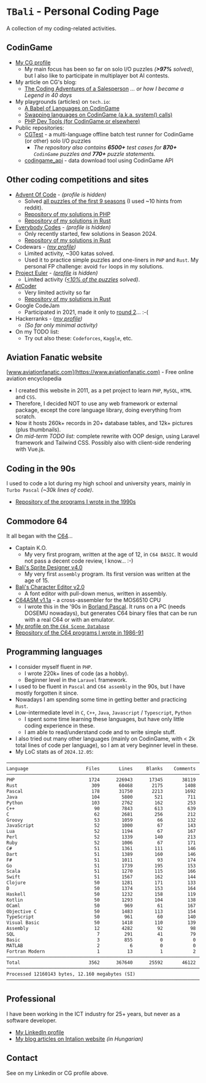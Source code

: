 # `TBali` - Personal Coding Page

A collection of my coding-related activities.

## CodinGame

* [My CG profile](https://www.codingame.com/profile/08e6e13d9f7cad047d86ec4d10c777500155033)
    * My main focus has been so far on solo I/O puzzles _(__>97%__ solved)_, but I also like to participate in multiplayer bot AI contests.
* My article on CG's blog:
    * [The Coding Adventures of a Salesperson](https://www.codingame.com/blog/salesperson-coding/) _… or how I became a Legend in 40 days_
* My playgrounds (articles) on `tech.io`:
    * [A Babel of Languages on CodinGame](https://www.codingame.com/playgrounds/56997/a-babel-of-languages-on-codingame/intro)
    * [Swapping languages on CodinGame (a.k.a. system() calls)](https://www.codingame.com/playgrounds/59982/swapping-languages-on-codingame-a-k-a--system-calls/intro)
    * [PHP Dev Tools (for CodinGame or elsewhere)](https://www.codingame.com/playgrounds/77580/php-dev-tools-for-codingame-or-elsewhere/intro)
* Public repositories:
    * [CGTest](https://github.com/tbali0524/cgtest) - a multi-language offline batch test runner for CodinGame (or other) solo I/O puzzles
        * _The repository also contains __6500+__ test cases for __870+__ `CodinGame` puzzles and __770+__ puzzle statements._
    * [codingame_api](https://github.com/tbali0524/codingame_api) - data download tool using CodinGame API

## Other coding competitions and sites

* [Advent Of Code](https://adventofcode.com/) - _(profile is hidden)_
    * Solved [all puzzles of the first 9 seasons](pic/aoc.png) (I used ~10 hints from reddit).
    * [Repository of my solutions in PHP](https://github.com/tbali0524/advent-of-code-solutions)
    * [Repository of my solutions in Rust](https://github.com/tbali0524/advent-of-code-rust)
* [Everybody Codes](https://everybody.codes/) - _(profile is hidden)_
    * Only recently started, few solutions in Season 2024.
    * [Repository of my solutions in Rust](https://github.com/tbali0524/everybody-codes-rust)
* Codewars - _([my profile](https://www.codewars.com/users/tbali0524))_
    * Limited activity, ~300 katas solved.
    * Used it to practice simple puzzles and one-liners in `PHP` and `Rust`. My personal FP challenge: avoid `for` loops in my solutions.
* [Project Euler](https://projecteuler.net/) - _([profile](https://projecteuler.net/progress=TBali) is hidden)_
    * Limited activity _([<10% of the puzzles](https://projecteuler.net/profile/TBali.png) solved)_.
* [AtCoder](https://atcoder.jp/)
    * Very limited activity so far
    * [Repository of my solutions in Rust](https://github.com/tbali0524/atcoder-rust)
* Google CodeJam
    * Participated in 2021, made it only to [round 2](pic/codejam21cert.png)... :-(
* Hackerranks - (_[my profile](https://www.hackerrank.com/TBali))_
    * _(So far only minimal activity)_
* On my TODO list:
    * Try out also these: `Codeforces`, `Kaggle`, etc.

## Aviation Fanatic website

[www.aviationfanatic.com](https://www.aviationfanatic.com) - Free online aviation encyclopedia

* I created this website in 2011, as a pet project to learn `PHP`, `MySQL`, `HTML` and `CSS`.
* Therefore, I decided NOT to use any web framework or external package, except the core language library, doing everything from scratch.
* Now it hosts 260k+ records in 20+ database tables, and 12k+ pictures (plus thumbnails).
* _On mid-term TODO list:_ complete rewrite with OOP design, using Laravel framework and Tailwind CSS. Possibly also with client-side rendering with Vue.js.

## Coding in the 90s

I used to code a lot during my high school and university years, mainly in `Turbo Pascal` _(~30k lines of code)_.

* [Repository of the programs I wrote in the 1990s](https://github.com/tbali0524/pc-coding-1990s)

## Commodore 64

It all began with the [C64](https://en.wikipedia.org/wiki/Commodore_64)...

* Captain K.O.
    * My very first program, written at the age of 12, in `C64 BASIC`. It would not pass a decent code review, I know... :-)
* [Bali's Sprite Designer v4.0](https://csdb.dk/release/?id=190116)
    * My very first `assembly` program. Its first version was written at the age of 15.
* [Bali's Character Editor v2.0](https://csdb.dk/release/?id=190117)
    * A font editor with pull-down menus, written in assembly.
* [C64ASM v1.1a](https://csdb.dk/release/?id=190119) - a cross-assembler for the MOS6510 CPU
    * I wrote this in the '90s in [Borland Pascal](https://en.wikipedia.org/wiki/Turbo_Pascal). It runs on a PC (needs DOSEMU nowadays), but generates C64 binary files that can be run with a real C64 or with an emulator.
* [My profile on the `C64 Scene Database`](https://csdb.dk/scener/?id=34229)
* [Repository of the C64 programs I wrote in 1986-91](https://github.com/tbali0524/c64-coding-1986-1991)

## Programming languages

* I consider myself fluent in `PHP`.
    * I wrote 220k+ lines of code (as a hobby).
    * Beginner level in the `Laravel` framework.
* I used to be fluent in `Pascal` and `C64 assembly` in the 90s, but I have mostly forgotten it since.
* Nowadays I am spending some time in getting better and practicing `Rust`.
* Low-intermediate level in `C`, `C++`, `Java`, `Javascript` / `Typescript`, `Python`
    * I spent some time learning these languages, but have only little coding experience in these.
    * I am able to read/understand code and to write simple stuff.
* I also tried out many other languages (mainly on CodinGame, with < 2k total lines of code per language), so I am at very beginner level in these.
* My LoC stats as of `2024.12.05`:

```txt
───────────────────────────────────────────────────────────────────────────────
Language                     Files       Lines     Blanks    Comments      Code
───────────────────────────────────────────────────────────────────────────────
PHP                           1724      226943      17345       38119    171479
Rust                           309       60468       2175        1408     56885
Pascal                         178       31750       2213        1692     27845
Java                           104        5800        521         711      4568
Python                         103        2762        162         253      2347
C++                             90        7843        613         639      6591
C                               62        2681        256         212      2213
Groovy                          53        1059         66         132       861
JavaScript                      52        1000         67         143       790
Lua                             52        1194         67         167       960
Perl                            52        1339        140         213       986
Ruby                            52        1006         67         171       768
C#                              51        1361        111         146      1104
Dart                            51        1389        160         146      1083
F#                              51        1011         93         174       744
Go                              51        1739        195         153      1391
Scala                           51        1270        115         166       989
Swift                           51        1567        162         144      1261
Clojure                         50        1281        171         133       977
D                               50        1374        153         164      1057
Haskell                         50        1232        158         119       955
Kotlin                          50        1293        104         138      1051
OCaml                           50         969         61         167       741
Objective C                     50        1483        113         154      1216
TypeScript                      50         961         60         140       761
Visual Basic                    50        1418        110         139      1169
Assembly                        12        4282         92          98      4092
SQL                              7         291         41          79       171
Basic                            3         855          0           0       855
MATLAB                           2           6          0           0         6
Fortran Modern                   1          13          1           2        10
───────────────────────────────────────────────────────────────────────────────
Total                         3562      367640      25592       46122    295926
───────────────────────────────────────────────────────────────────────────────
Processed 12160143 bytes, 12.160 megabytes (SI)
───────────────────────────────────────────────────────────────────────────────
```

## Professional

I have been working in the ICT industry for 25+ years, but never as a software developer.

* [My LinkedIn profile](https://www.linkedin.com/in/tothbalint/)
* [My blog articles on Intalion website](https://www.intalion.hu/author/toth_balint/) _(in Hungarian)_

## Contact

See on my Linkedin or CG profile above.
